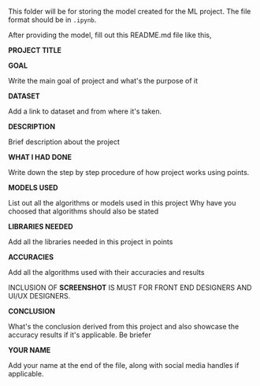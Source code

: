 This folder will be for storing the model created for the ML project. The file format should be in `.ipynb`.

After providing the model, fill out this README.md file like this,

**PROJECT TITLE**

**GOAL**

Write the main goal of project and what's the purpose of it

**DATASET**

Add a link to dataset and from where it's taken.

**DESCRIPTION**

Brief description about the project

**WHAT I HAD DONE**

Write down the step by step procedure of how project works using points.

**MODELS USED**

List out all the algorithms or models used in this project
Why have you choosed that algorithms should also be stated

**LIBRARIES NEEDED**

Add all the libraries needed in this project in points

**ACCURACIES**

Add all the algorithms used with their accuracies and results

INCLUSION OF **SCREENSHOT** IS MUST FOR FRONT END DESIGNERS AND UI/UX DESIGNERS.

**CONCLUSION**

What's the conclusion derived from this project and also showcase the accuracy results if it's applicable. Be briefer

**YOUR NAME**

Add your name at the end of the file, along with social media handles if applicable.
